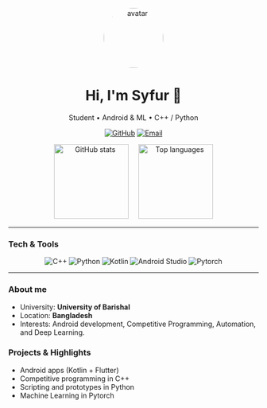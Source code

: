 <p align="center">
  <img src="https://github.com/Syfur007.png" alt="avatar" width="120" style="border-radius:50%" />
  <h1 align="center">Hi, I'm Syfur 👋</h1>
  <p align="center">Student • Android & ML • C++ / Python</p>
  <p align="center">
    <a href="https://github.com/Syfur007"><img alt="GitHub" src="https://img.shields.io/badge/GitHub-@Syfur007-181717?style=for-the-badge&logo=github&logoColor=white" /></a>
    <a href="https://codeforces.com/profile/Syfur007"><img alt="Email" src="https://img.shields.io/badge/Codeforces-Syfur007-0078D4?style=for-the-badge&logo=codeforces&logoColor=white" /></a>
  </p>
</p>

<p align="center">
  <img alt="GitHub stats" src="https://github-readme-stats.vercel.app/api?username=Syfur007&show_icons=true&theme=radical" height="150" style="border:0;" />
  <img alt="Top languages" src="https://github-readme-stats.vercel.app/api/top-langs/?username=Syfur007&layout=compact&theme=radical" height="150"  style="border:0;margin-left:16px;" />
</p>

---

### Tech & Tools
<p align="center">
  <img alt="C++" src="https://img.shields.io/badge/c++-00599C.svg?style=for-the-badge&logo=c%2B%2B&logoColor=white" />
  <img alt="Python" src="https://img.shields.io/badge/python-3776AB?style=for-the-badge&logo=python&logoColor=white" />
  <img alt="Kotlin" src="https://img.shields.io/badge/Kotlin-0095D5?&style=for-the-badge&logo=kotlin&logoColor=white" />
  <img alt="Android Studio" src="https://img.shields.io/badge/flutter-02569B?style=for-the-badge&logo=flutter&logoColor=white" />
  <img alt="Pytorch" src="https://img.shields.io/badge/pytorch-EE4C2C?style=for-the-badge&logo=pytorch&logoColor=white" />
</p>

---

### About me
- University: **University of Barishal**
- Location: **Bangladesh**
- Interests: Android development, Competitive Programming, Automation, and Deep Learning.

### Projects & Highlights
- Android apps (Kotlin + Flutter)
- Competitive programming in C++
- Scripting and prototypes in Python
- Machine Learning in Pytorch